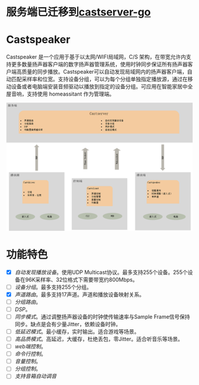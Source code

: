 # 服务端已迁移到[castserver-go](https://github.com/zwcway/castserver-go)


# Castspeaker
Castspeaker 是一个应用于基于以太网/WIFI局域网，C/S 架构，在带宽允许内支持更多数量扬声器客户端的数字扬声器管理系统，使用时钟同步保证所有扬声器客户端高质量的同步播放。Castspeaker可以自动发现局域网内的扬声器客户端，自动匹配采样率和位宽。支持设备分组，可以为每个分组单独指定播放源，通过在移动设备或者电脑端安装音频驱动以播放到指定的设备分组。可应用在智能家居中全屋音响，支持使用 homeassitant 作为管理端。

![overview](https://raw.githubusercontent.com/zwcway/castspeaker/main/doc/overview.png)

# 功能特色

- [x] *自动发现播放设备*。使用UDP Multicast协议。最多支持255个设备。255个设备在96K采样率、32位格式下需要带宽约800Mbps。
- [ ] *设备分组*。最多支持255个分组。
- [x] *声道路由*。最多支持17声道。声道和播放设备映射关系。
- [ ] *分组路由*。
- [ ] *DSP*。
- [ ] *同步模式*。通过调整扬声器设备的时钟使传输速率与Sample Frame信号保持同步。缺点是会有少量Jitter，依赖设备时钟。
- [ ] *低延迟模式*。最小缓存，实时输出。适合游戏等场景。
- [ ] *高品质模式*。高延迟，大缓存，杜绝丢包，零Jitter。适合听音乐等场景。
- [ ] *web端控制*。
- [ ] *命令行控制*。
- [ ] *音量控制*。
- [ ] *分组控制*。
- [ ] *支持音箱自动调音*
